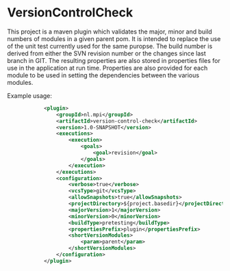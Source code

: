 VersionControlCheck
===================

This project is a maven plugin which validates the major, minor and build numbers of modules in a given parent pom. It is intended to replace the use of the unit test currently used for the same puropse. The build number is derived from either the SVN revision number or the changes since last branch in GIT. The resulting properties are also stored in properties files for use in the application at run time. Properties are also provided for each module to be used in setting the dependencies between the various modules.

Example usage:

```xml
            <plugin>
                <groupId>nl.mpi</groupId>
                <artifactId>version-control-check</artifactId>
                <version>1.0-SNAPSHOT</version>
                <executions>
                    <execution>
                        <goals>
                            <goal>revision</goal>
                        </goals>
                    </execution>
                </executions>
                <configuration>
                    <verbose>true</verbose>
                    <vcsType>git</vcsType>
                    <allowSnapshots>true</allowSnapshots>
                    <projectDirectory>${project.basedir}</projectDirectory>
                    <majorVersion>1</majorVersion>
                    <minorVersion>0</minorVersion>
                    <buildType>pretesting</buildType>
                    <propertiesPrefix>plugin</propertiesPrefix>
                    <shortVersionModules>
                        <param>parent</param>
                    </shortVersionModules>
                </configuration>
            </plugin>
```
